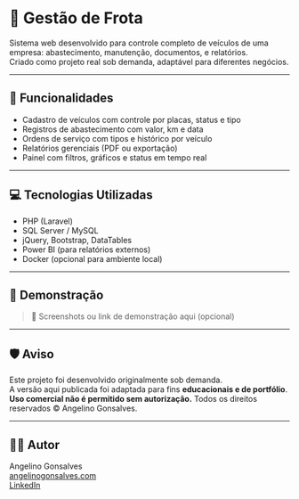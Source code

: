 # 🚛 Gestão de Frota

Sistema web desenvolvido para controle completo de veículos de uma empresa: abastecimento, manutenção, documentos, e relatórios.  
Criado como projeto real sob demanda, adaptável para diferentes negócios.

---

## 🎯 Funcionalidades

- Cadastro de veículos com controle por placas, status e tipo
- Registros de abastecimento com valor, km e data
- Ordens de serviço com tipos e histórico por veículo
- Relatórios gerenciais (PDF ou exportação)
- Painel com filtros, gráficos e status em tempo real

---

## 💻 Tecnologias Utilizadas

- PHP (Laravel)
- SQL Server / MySQL
- jQuery, Bootstrap, DataTables
- Power BI (para relatórios externos)
- Docker (opcional para ambiente local)

---

## 📸 Demonstração

> 🚧 Screenshots ou link de demonstração aqui (opcional)

---

## 🛡️ Aviso

Este projeto foi desenvolvido originalmente sob demanda.  
A versão aqui publicada foi adaptada para fins **educacionais e de portfólio**.  
**Uso comercial não é permitido sem autorização.**
Todos os direitos reservados © Angelino Gonsalves.

---

## 🧑‍💻 Autor

Angelino Gonsalves  
[angelinogonsalves.com](https://angelinogonsalves.com)  
[LinkedIn](https://linkedin.com/in/angelino-gonsalves)
